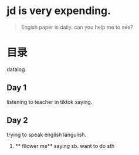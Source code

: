 # jd is very expending.
> Engish paper is daily.
> can you help me to see?
>
# 目录
datalog
## Day 1
listening to teacher in tiktok saying.
## Day 2
trying to speak english langulish.

1. ** fllower me**
saying sb. want to do sth
